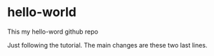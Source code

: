 # hello-world
This my hello-word github repo

Just following the tutorial. 
The main changes are these two last lines.
